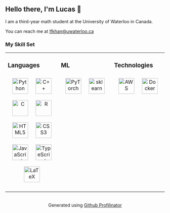 ## Hello there, I'm Lucas 👋

I am a third-year math student at the University of Waterloo in Canada.

You can reach me at lfkhan@uwaterloo.ca

### My Skill Set

<table> <tr> <td valign="top" width="33%"> <h3>Languages</h3> <p align="center"> <a href="https://www.python.org/" target="_blank"><img style="display:inline-block;margin:10px;height:50px;" src="https://profilinator.rishav.dev/skills-assets/python-original.svg" alt="Python" /></a> <a href="https://www.cplusplus.com/" target="_blank"><img style="display:inline-block;margin:10px;height:50px;" src="https://profilinator.rishav.dev/skills-assets/cplusplus-original.svg" alt="C++" /></a> <a href="https://www.cprogramming.com/" target="_blank"><img style="display:inline-block;margin:10px;height:50px;" src="https://profilinator.rishav.dev/skills-assets/c-original.svg" alt="C" /></a> <a href="https://www.r-project.org/" target="_blank"><img style="display:inline-block;margin:10px;height:50px;" src="https://profilinator.rishav.dev/skills-assets/r.svg" alt="R" /></a> <a href="https://en.wikipedia.org/wiki/HTML5" target="_blank"><img style="display:inline-block;margin:10px;height:50px;" src="https://profilinator.rishav.dev/skills-assets/html5-original-wordmark.svg" alt="HTML5" /></a> <a href="https://www.w3schools.com/css/" target="_blank"><img style="display:inline-block;margin:10px;height:50px;" src="https://profilinator.rishav.dev/skills-assets/css3-original-wordmark.svg" alt="CSS3" /></a> <a href="https://www.javascript.com/" target="_blank"><img style="display:inline-block;margin:10px;height:50px;" src="https://profilinator.rishav.dev/skills-assets/javascript-original.svg" alt="JavaScript" /></a> <a href="https://www.typescriptlang.org/" target="_blank"><img style="display:inline-block;margin:10px;height:50px;" src="https://profilinator.rishav.dev/skills-assets/typescript-original.svg" alt="TypeScript" /></a> <a href="https://www.latex-project.org/" target="_blank"><img style="display:inline-block;margin:10px;height:50px;" src="https://profilinator.rishav.dev/skills-assets/latex.png" alt="LaTeX" /></a> </p> </td>
<td valign="top" width="33%">
  <h3>ML</h3>
  <p align="center">
<!--     <a href="https://www.tensorflow.org/" target="_blank"><img style="display:inline-block;margin:10px;height:50px;" src="https://profilinator.rishav.dev/skills-assets/tensorflow-icon.svg" alt="TensorFlow" /></a> -->
    <a href="https://pytorch.org/" target="_blank"><img style="display:inline-block;margin:10px;height:50px;" src="https://profilinator.rishav.dev/skills-assets/pytorch-icon.svg" alt="PyTorch" /></a>
    <a href="https://scikit-learn.org/" target="_blank"><img style="display:inline-block;margin:10px;height:50px;" src="https://scikit-learn.org/stable/_static/scikit-learn-logo-small.png" alt="sklearn" /></a>
<!--     <a href="https://graphql.org/" target="_blank"><img style="display:inline-block;margin:10px;height:50px;" src="https://profilinator.rishav.dev/skills-assets/graphql.png" alt="GraphQL" /></a> -->
<!--     <a href="https://reactjs.org/" target="_blank"><img style="display:inline-block;margin:10px;height:50px;" src="https://profilinator.rishav.dev/skills-assets/react-original-wordmark.svg" alt="React" /></a> -->
  </p>
</td>

<td valign="top" width="33%">
  <h3>Technologies</h3>
  <p align="center">
    <a href="https://aws.amazon.com/" target="_blank"><img style="display:inline-block;margin:10px;height:50px;" src="https://upload.wikimedia.org/wikipedia/commons/thumb/9/93/Amazon_Web_Services_Logo.svg/512px-Amazon_Web_Services_Logo.svg.png?20170912170050" alt="AWS" /></a>
    <a href="https://www.docker.com/" target="_blank"><img style="display:inline-block;margin:10px;height:50px;" src="https://profilinator.rishav.dev/skills-assets/docker-original-wordmark.svg" alt="Docker" /></a>
<!--     <a href="https://redis.io/" target="_blank"><img style="display:inline-block;margin:10px;height:50px;" src="https://profilinator.rishav.dev/skills-assets/redis-original-wordmark.svg" alt="Redis" /></a> -->
  </p>
</td>
</tr> </table> <br/>
<div align="center">Generated using <a href="https://profilinator.rishav.dev/" target="_blank">Github Profilinator</a></div>
